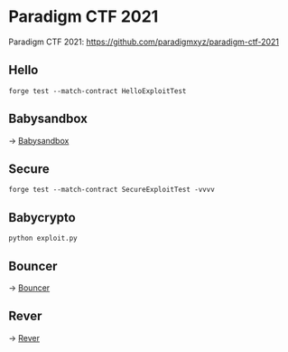 # Paradigm CTF 2021

Paradigm CTF 2021: https://github.com/paradigmxyz/paradigm-ctf-2021

## Hello
```
forge test --match-contract HelloExploitTest
```

## Babysandbox
-> [Babysandbox](Babysandbox)

## Secure
```
forge test --match-contract SecureExploitTest -vvvv
```

## Babycrypto
```
python exploit.py
```

## Bouncer
-> [Bouncer](Bouncer)

## Rever
-> [Rever](Rever)